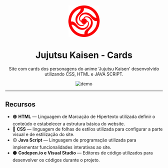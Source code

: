 <h1 align="center">
<br>
  <img src="https://github.com/luddias/JujutsuKaisenCards-Website/blob/main/img/jujutsu%20icon.png?raw=true" alt="logo_jujutsukaisen" width="100">
<br>
<br>
Jujutsu Kaisen - Cards
</h1>

<p align="center">Site com cards dos personagens do anime 'Jujutsu Kaisen' desenvolvido utilizando CSS, HTML e JAVA SCRIPT.</p>


<div align="center">
  <img src="https://github.com/luddias/readmefiles/blob/main/ezgif.com-gif-maker.gif?raw=true" alt="demo" height="300">
</div>

<hr />


## Recursos

- 🟠 **HTML** — Linguagem de Marcação de Hipertexto utilizada definir o conteúdo e estabelecer a estrutura básica do website.
- 🔵 **CSS** —  linguagem de folhas de estilos utilizada para configurar a parte visual e de estilização do site.
- 🟡 **Java Script** — Linguagem de programação utilizada para implementar funcionalidades interativas ao site.
- ⚫ **Codepen.io e Visual Studio** — Editores de código utilizados para desenvolver os códigos durante o projeto. 
